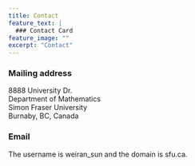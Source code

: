 ```yaml
---
title: Contact
feature_text: |
  ### Contact Card
feature_image: ""
excerpt: "Contact"
---
```


### Mailing address

8888 University Dr.   
Department of Mathematics  
Simon Fraser University  
Burnaby, BC, Canada

### Email

The username is weiran_sun and the domain is sfu.ca. 
